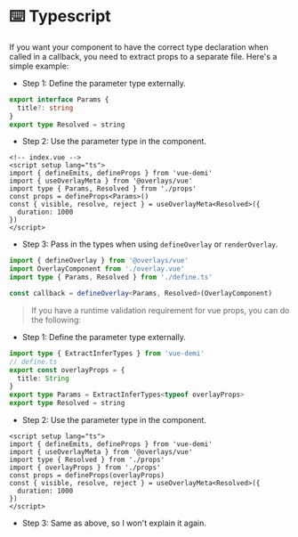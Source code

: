 # ⌨️ Typescript

If you want your component to have the correct type declaration when called in a callback, you need to extract props to a separate file. Here's a simple example:

- Step 1: Define the parameter type externally.

```ts
export interface Params {
  title?: string
}
export type Resolved = string
```

- Step 2: Use the parameter type in the component.

```vue
<!-- index.vue -->
<script setup lang="ts">
import { defineEmits, defineProps } from 'vue-demi'
import { useOverlayMeta } from '@overlays/vue'
import type { Params, Resolved } from './props'
const props = defineProps<Params>()
const { visible, resolve, reject } = useOverlayMeta<Resolved>({
  duration: 1000
})
</script>
```

- Step 3: Pass in the types when using `defineOverlay` or `renderOverlay`.

```ts
import { defineOverlay } from '@overlays/vue'
import OverlayComponent from './overlay.vue'
import type { Params, Resolved } from './define.ts'

const callback = defineOverlay<Params, Resolved>(OverlayComponent)
```

> If you have a runtime validation requirement for vue props, you can do the following:

- Step 1: Define the parameter type externally.

```ts
import type { ExtractInferTypes } from 'vue-demi'
// define.ts
export const overlayProps = {
  title: String
}
export type Params = ExtractInferTypes<typeof overlayProps>
export type Resolved = string
```

- Step 2: Use the parameter type in the component.

```vue
<script setup lang="ts">
import { defineEmits, defineProps } from 'vue-demi'
import { useOverlayMeta } from '@overlays/vue'
import type { Resolved } from './props'
import { overlayProps } from './props'
const props = defineProps(overlayProps)
const { visible, resolve, reject } = useOverlayMeta<Resolved>({
  duration: 1000
})
</script>
```

- Step 3: Same as above, so I won't explain it again.